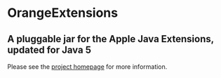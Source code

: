 # OrangeExtensions #
## A pluggable jar for the Apple Java Extensions, updated for Java 5 ##

Please see the [project homepage](http://ymasory.github.com/OrangeExtensions/) for more information.
